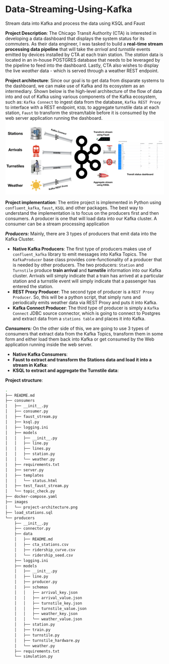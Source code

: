 # Data-Streaming-Using-Kafka
Stream data into Kafka and process the data using KSQL and Faust

**Project Description**: The Chicago Transit Authority (CTA) is interested in developing a data dashboard that displays the system status for its commuters. As their data engineer, I was tasked to build a **real-time stream processing data pipeline** that will take the *arrival* and *turnstile* events emitted by devices installed by CTA at each train station. The *station* data is located in an in-house POSTGRES database that needs to be leveraged by the pipeline to feed into the dashboard. Lastly, CTA also wishes to display the live *weather* data - which is served through a weather REST endpoint.

**Project architecture**: Since our goal is to get data from disparate systems to the dashboard, we can make use of Kafka and its ecosystem as an intermediary. Shown below is the high-level architecture of the flow of data into and out of Kafka using various components of the Kafka ecosystem, such as: `Kafka Connect` to ingest data from the database, `Kafka REST Proxy` to interface with a REST endpoint, `KSQL` to aggregate turnstile data at each station, `Faust` to transform the stream/table before it is consumed by the web server application running the dashboard.
![project-architecture](images/project-architecture.png)

**Project implementation**: The entire project is implemented in Python using `confluent_kafka`, `faust`, `KSQL` and other packages. The best way to understand the implementation is to focus on the producers first and then consumers. A producer is one that will load data into our Kafka cluster. A consumer can be a stream processing application

***Producers:*** Mainly, there are 3 types of producers that emit data into the Kafka Cluster.

* **Native Kafka Producers**: The first type of producers makes use of `confluent_kafka` library to emit messages into Kafka Topics. The `KafkaProducer` base class provides core-functionality of a producer that is needed by other producers. The two producers: `Station` and `Turnstile` produce **train arrival** and **turnstile** information into our Kafka cluster. Arrivals will simply indicate that a train has arrived at a particular station and a turnstile event will simply indicate that a passenger has entered the station.
* **REST Proxy Producer**: The second type of producer is a `REST Proxy Producer`. So, this will be a python script, that simply runs and periodically emits weather data via REST Proxy and puts it into Kafka.
* **Kafka Connect Producer**: The third type of producer is simply a `Kafka Connect` JDBC source connector, which is going to connect to Postgres and extract data from a `stations table` and places it into Kafka.

***Consumers:*** On the other side of this, we are going to use 3 types of consumers that extract data from the Kafka Topics, transform them in some form and either load them back into Kafka or get consumed by the Web application running inside the web server.

* **Native Kafka Consumers**: 
* **Faust to extract and transform the Stations data and load it into a stream in Kafka**:
* **KSQL to extract and aggregate the Turnstile data**:

**Project structure**:
```bash
.
├── README.md
├── consumers
│   ├── __init__.py
│   ├── consumer.py
│   ├── faust_stream.py
│   ├── ksql.py
│   ├── logging.ini
│   ├── models
│   │   ├── __init__.py
│   │   ├── line.py
│   │   ├── lines.py
│   │   ├── station.py
│   │   └── weather.py
│   ├── requirements.txt
│   ├── server.py
│   ├── templates
│   │   └── status.html
│   ├── test_faust_stream.py
│   └── topic_check.py
├── docker-compose.yaml
├── images
│   └── project-architecture.png
├── load_stations.sql
└── producers
    ├── __init__.py
    ├── connector.py
    ├── data
    │   ├── README.md
    │   ├── cta_stations.csv
    │   ├── ridership_curve.csv
    │   └── ridership_seed.csv
    ├── logging.ini
    ├── models
    │   ├── __init__.py
    │   ├── line.py
    │   ├── producer.py
    │   ├── schemas
    │   │   ├── arrival_key.json
    │   │   ├── arrival_value.json
    │   │   ├── turnstile_key.json
    │   │   ├── turnstile_value.json
    │   │   ├── weather_key.json
    │   │   └── weather_value.json
    │   ├── station.py
    │   ├── train.py
    │   ├── turnstile.py
    │   ├── turnstile_hardware.py
    │   └── weather.py
    ├── requirements.txt
    └── simulation.py
```

